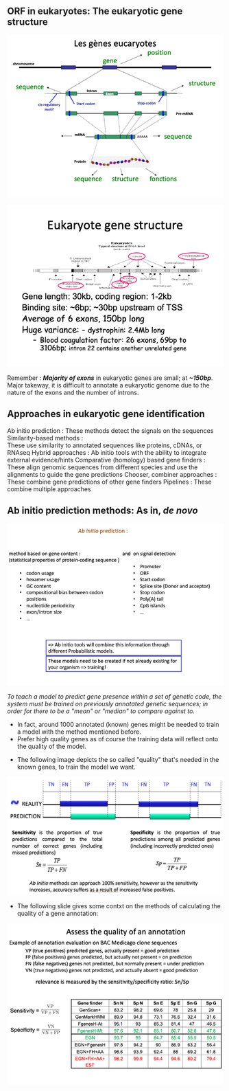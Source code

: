 ## ORF in eukaryotes: The eukaryotic gene structure

![alt text](image-3.png)

![alt text](image-4.png)

Remember
: ***Majority of exons*** in eukaryotic genes are small; at ***~150bp***. Major takeway, it is difficult to annotate a eukaryotic genome due to the nature of the exons and the number of introns.

## Approaches in eukaryotic gene identification

Ab initio prediction : 
    These methods detect the signals on the sequences
Similarity-based methods :	
    These use similarity to annotated sequences like proteins, cDNAs, or RNAseq
Hybrid approaches : 
    Ab initio tools with the ability to integrate external evidence/hints 
Comparative (homology) based gene finders : 
    These align genomic sequences from different species and use the alignments to 	guide the gene predictions
Chooser, combiner approaches : 
    These combine gene predictions of other gene finders 
Pipelines : 
    These combine multiple approaches

## Ab initio prediction methods: As in, *de novo*

![alt text](image-5.png)

*To teach a model to predict gene presence within a set of genetic code, the system must be trained on previously annotated genetic sequences; in order for there to be a "mean" or "median" to compare against to.*

- In fact, around 1000 annotated (known) genes might be needed to train a model with the method mentioned before.
- Prefer high quality genes as of course the training data will reflect onto the quality of the model.

* The following image depicts the so called "quality" that's needed in the known genes, to train the model we want.

![alt text](<Screenshot 2024-10-22 at 13.53.54.png>)

* The following slide gives some contxt on the methods of calculating the quality of a gene annotation:

![](image-6.png)

